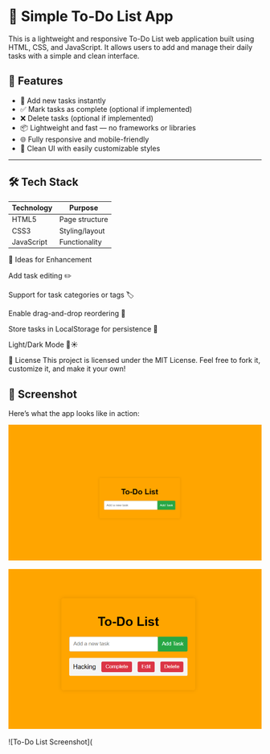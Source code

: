 # 📝 Simple To-Do List App

This is a lightweight and responsive To-Do List web application built using HTML, CSS, and JavaScript. It allows users to add and manage their daily tasks with a simple and clean interface.

## 🔧 Features

- 📝 Add new tasks instantly
- ✅ Mark tasks as complete (optional if implemented)
- ❌ Delete tasks (optional if implemented)
- 📦 Lightweight and fast — no frameworks or libraries
- 🌐 Fully responsive and mobile-friendly
- 🎨 Clean UI with easily customizable styles

---

## 🛠️ Tech Stack

| Technology | Purpose           |
|------------|-------------------|
| HTML5      | Page structure    |
| CSS3       | Styling/layout    |
| JavaScript | Functionality     |

🧠 Ideas for Enhancement

Add task editing ✏️

Support for task categories or tags 🏷️

Enable drag-and-drop reordering 🧲

Store tasks in LocalStorage for persistence 💾

Light/Dark Mode 🌙☀️

📜 License
This project is licensed under the MIT License.
Feel free to fork it, customize it, and make it your own!

## 📸 Screenshot

Here’s what the app looks like in action:

![To-Do List Screenshot](
https://github.com/Kavya123k/To-do-List/blob/main/Screenshot%202025-06-03%20074716.png)

 ![To-Do List Screenshot](https://github.com/Kavya123k/To-do-List/blob/main/Screenshot%202025-06-03%20074744.png)

 ![To-Do List Screenshot](
